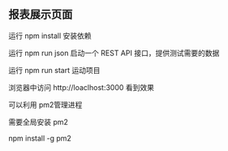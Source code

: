 ## 报表展示页面

运行 npm install 安装依赖

运行 npm run json 启动一个 REST API 接口，提供测试需要的数据

运行 npm run start 运动项目

浏览器中访问 http://loaclhost:3000 看到效果


可以利用 pm2管理进程

需要全局安装 pm2

npm install -g pm2